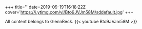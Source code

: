 +++
title=''
date=2019-09-19T16:18:22Z
cover='https://i.ytimg.com/vi/Bto9JVJm58M/sddefault.jpg'
+++

All content belongs to GlennBeck.
{{< youtube Bto9JVJm58M >}}
